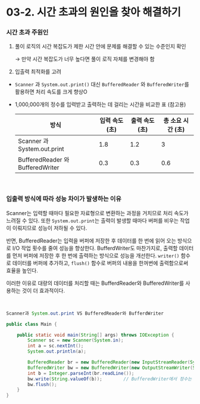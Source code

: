# 03-2. 시간 초과의 원인을 찾아 해결하기

### 시간 초과 주원인

1. 풀이 로직의 시간 복잡도가 제한 시간 안에 문제를 해결할 수 있는 수준인지 확인

   → 만약 시간 복잡도가 너무 높다면 풀이 로직 자체를 변경해야 함

2. 입출력 최적화를 고려

- `Scanner` 과 `System.out.print()` 대신 `BufferedReader` 와 `BufferedWriter`를 활용하면 처리 속도를 크게 향상O

- 1,000,000개의 정수를 입력받고 출력하는 데 걸리는 시간을 비교한 표 (참고용)

  | 방식                             | 입력 속도 (초) | 출력 속도 (초) | 총 소요 시간 (초) |
  | -------------------------------- | -------------- | -------------- | ----------------- |
  | Scanner 과 System.out.print      | 1.8            | 1.2            | 3                 |
  | BufferedReader 와 BufferedWriter | 0.3            | 0.3            | 0.6               |

<br />

### 입출력 방식에 따라 성능 차이가 발생하는 이유

Scanner는 입력할 때마다 필요한 자료형으로 변환하는 과정을 거치므로 처리 속도가 느려질 수 있다. 또한 `System.out.print`는 출력이 발생할 때마다 버퍼를 비우는 작업이 이뤄지므로 성능이 저하될 수 있다.

반면, BufferedReader는 입력을 버퍼에 저장한 후 데이터를 한 번에 읽어 오는 방식으로 I/O 작업 횟수를 줄여 성능을 향상한다. BufferdWriter도 마찬가지로, 출력할 데이터를 먼저 버퍼에 저장한 후 한 번에 출력하는 방식으로 성능을 개선한다. `writer()` 함수로 데이터를 버퍼에 추가하고, `flush()` 함수로 버퍼의 내용을 한꺼번에 출력함으로써 효율을 높인다.

이러한 이유로 대량의 데이터를 처리할 때는 BufferdReader와 BufferedWriter를 사용하는 것이 더 효과적이다.

<br />

```java
Scanner과 System.out.print VS BufferedReader와 BufferdWriter

public class Main {

	public static void main(String[] args) throws IOException {
		Scanner sc = new Scanner(System.in);
		int a = sc.nextInt();
		System.out.println(a);

		BufferedReader br = new BufferedReader(new InputStreamReader(System.in));
		BufferedWriter bw = new BufferedWriter(new OutputStreamWriter(System.out));
		int b = Integer.parseInt(br.readLine());
		bw.write(String.valueOf(b));		// BufferedWriter에서 정수는 String형으로 변환하여 출력
		bw.flush();
	}
}
```
